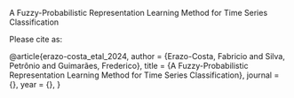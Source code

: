 A Fuzzy-Probabilistic Representation Learning Method for Time Series Classification

Please cite as:

@article{erazo-costa_etal_2024,
  author  = {Erazo-Costa, Fabricio and Silva, Petrônio and Guimarães, Frederico},
  title   = {A Fuzzy-Probabilistic Representation Learning Method for Time Series Classification},
  journal = {},
  year    = {},
}

